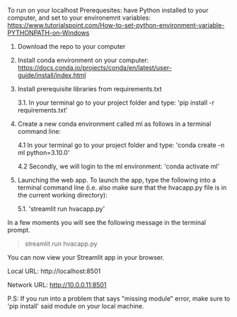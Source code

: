 To run on your localhost 
Prerequesites: have Python installed to your computer, and set to your environemnt variables: https://www.tutorialspoint.com/How-to-set-python-environment-variable-PYTHONPATH-on-Windows

1. Download the repo to your computer

2. Install conda environment on your computer: https://docs.conda.io/projects/conda/en/latest/user-guide/install/index.html

3. Install prerequisite libraries from requirements.txt 

    3.1. In your terminal go to your project folder and type: 'pip install -r requirements.txt'

4. Create a new conda environment called ml as follows in a terminal command line: 

    4.1 In your terminal go to your project folder and type: 'conda create -n ml python=3.10.0'
    
    4.2 Secondly, we will login to the ml environment: 'conda activate ml'

5. Launching the web app.
   To launch the app, type the following into a terminal command line (i.e. also make sure that the hvacapp.py file is in the current working directory): 
   
   5.1. 'streamlit run hvacapp.py' 


In a few moments you will see the following message in the terminal prompt.

> streamlit run hvacapp.py

You can now view your Streamlit app in your browser.

Local URL: http://localhost:8501

Network URL: http://10.0.0.11:8501

P.S: If you run into a problem that says "missing module" error, make sure to 'pip install' said module on your local machine.
   
